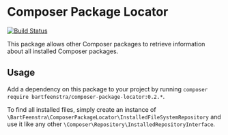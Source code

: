 # Composer Package Locator

[![Build Status](https://travis-ci.org/bartfeenstra/composer-package-locator.svg?branch=master)](https://travis-ci.org/bartfeenstra/composer-package-locator)

This package allows other Composer packages to retrieve information about all installed Composer packages.
 
## Usage
Add a dependency on this package to your project by running
`composer require bartfeenstra/composer-package-locator:0.2.*`.

To find all installed files, simply create an instance of 
`\BartFeenstra\ComposerPackageLocator\InstalledFileSystemRepository` and use it like any other 
`\Composer\Repository\InstalledRepositoryInterface`.
